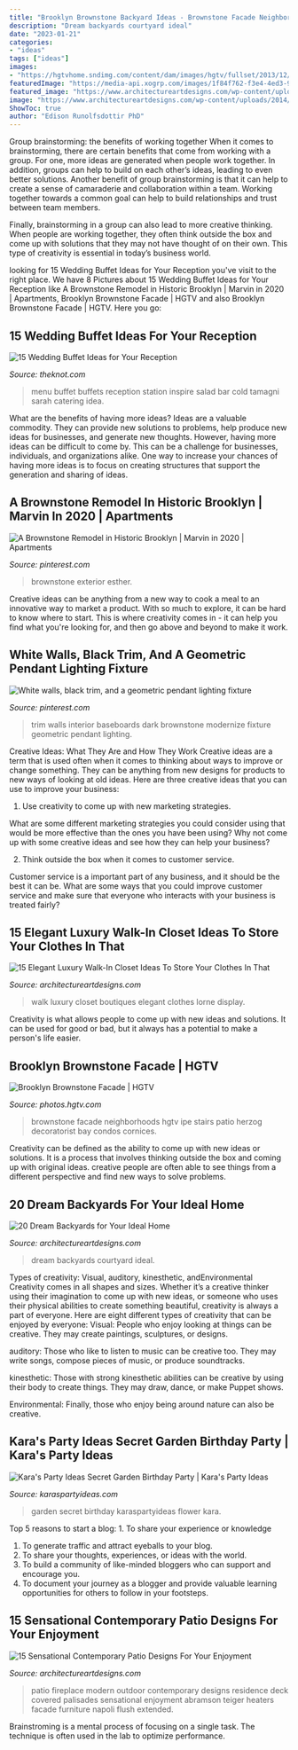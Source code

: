 ```yaml
---
title: "Brooklyn Brownstone Backyard Ideas - Brownstone Facade Neighborhoods Hgtv Ipe Stairs Patio Herzog Decoratorist Bay Condos Cornices"
description: "Dream backyards courtyard ideal"
date: "2023-01-21"
categories:
- "ideas"
tags: ["ideas"]
images:
- "https://hgtvhome.sndimg.com/content/dam/images/hgtv/fullset/2013/12/18/0/DP_Ben-Herzog-mixed-color-traditional-outdoors-facade-brownstone_v.jpg.rend.hgtvcom.966.1288.suffix/1400983238446.jpeg"
featuredImage: "https://media-api.xogrp.com/images/1f84f762-f3e4-4ed3-9cb5-fc9476001169~rs_768.h"
featured_image: "https://www.architectureartdesigns.com/wp-content/uploads/2014/10/15-Elegant-Luxury-Walk-In-Closet-Ideas-To-Store-Your-Clothes-In-That-Look-Like-Boutiques-6-630x945.jpg"
image: "https://www.architectureartdesigns.com/wp-content/uploads/2014/10/15-Elegant-Luxury-Walk-In-Closet-Ideas-To-Store-Your-Clothes-In-That-Look-Like-Boutiques-6-630x945.jpg"
ShowToc: true
author: "Edison Runolfsdottir PhD"
---
```



Group brainstorming: the benefits of working together
When it comes to brainstorming, there are certain benefits that come from working with a group. For one, more ideas are generated when people work together. In addition, groups can help to build on each other’s ideas, leading to even better solutions.
Another benefit of group brainstorming is that it can help to create a sense of camaraderie and collaboration within a team. Working together towards a common goal can help to build relationships and trust between team members.

Finally, brainstorming in a group can also lead to more creative thinking. When people are working together, they often think outside the box and come up with solutions that they may not have thought of on their own. This type of creativity is essential in today’s business world.

	

		
looking for 15 Wedding Buffet Ideas for Your Reception you've visit to the right place. We have 8 Pictures about 15 Wedding Buffet Ideas for Your Reception like A Brownstone Remodel in Historic Brooklyn | Marvin in 2020 | Apartments, Brooklyn Brownstone Facade | HGTV and also Brooklyn Brownstone Facade | HGTV. Here you go:
		
    
## 15 Wedding Buffet Ideas For Your Reception

<img loading=lazy src="https://media-api.xogrp.com/images/1f84f762-f3e4-4ed3-9cb5-fc9476001169~rs_768.h" onerror="this.onerror=null;this.src='https://tse1.mm.bing.net/th?id=OIP.E4EUcF8XwsLcuFGsLwnVzAHaJ4&amp;pid=15.1';" alt="15 Wedding Buffet Ideas for Your Reception">

_Source: theknot.com_

>menu buffet buffets reception station inspire salad bar cold tamagni sarah catering idea. 

	

What are the benefits of having more ideas?
Ideas are a valuable commodity. They can provide new solutions to problems, help produce new ideas for businesses, and generate new thoughts. However, having more ideas can be difficult to come by. This can be a challenge for businesses, individuals, and organizations alike. One way to increase your chances of having more ideas is to focus on creating structures that support the generation and sharing of ideas.

    
## A Brownstone Remodel In Historic Brooklyn | Marvin In 2020 | Apartments

<img loading=lazy src="https://i.pinimg.com/originals/d9/90/3d/d9903d579e1ff35ad1101f450ae451b9.jpg" onerror="this.onerror=null;this.src='https://tse4.mm.bing.net/th?id=OIP.tHSuX6_CVdVTFgeKymuJ5wHaKx&amp;pid=15.1';" alt="A Brownstone Remodel in Historic Brooklyn | Marvin in 2020 | Apartments">

_Source: pinterest.com_

>brownstone exterior esther. 

	

Creative ideas can be anything from a new way to cook a meal to an innovative way to market a product. With so much to explore, it can be hard to know where to start. This is where creativity comes in - it can help you find what you're looking for, and then go above and beyond to make it work.

    
## White Walls, Black Trim, And A Geometric Pendant Lighting Fixture

<img loading=lazy src="https://i.pinimg.com/736x/d4/32/50/d43250bea5ed8d56de433c54f646d1b4.jpg" onerror="this.onerror=null;this.src='https://tse4.mm.bing.net/th?id=OIP.x0-lwAxwPXMXqWIvrhoIxgHaLH&amp;pid=15.1';" alt="White walls, black trim, and a geometric pendant lighting fixture">

_Source: pinterest.com_

>trim walls interior baseboards dark brownstone modernize fixture geometric pendant lighting. 

	

Creative Ideas: What They Are and How They Work
Creative ideas are a term that is used often when it comes to thinking about ways to improve or change something. They can be anything from new designs for products to new ways of looking at old ideas. Here are three creative ideas that you can use to improve your business:
1) Use creativity to come up with new marketing strategies.

What are some different marketing strategies you could consider using that would be more effective than the ones you have been using? Why not come up with some creative ideas and see how they can help your business?

2) Think outside the box when it comes to customer service.

Customer service is a important part of any business, and it should be the best it can be. What are some ways that you could improve customer service and make sure that everyone who interacts with your business is treated fairly?

    
## 15 Elegant Luxury Walk-In Closet Ideas To Store Your Clothes In That

<img loading=lazy src="https://www.architectureartdesigns.com/wp-content/uploads/2014/10/15-Elegant-Luxury-Walk-In-Closet-Ideas-To-Store-Your-Clothes-In-That-Look-Like-Boutiques-6-630x945.jpg" onerror="this.onerror=null;this.src='https://tse1.mm.bing.net/th?id=OIP.VzDOiWbFSzUGF2w0pWL6FgHaLH&amp;pid=15.1';" alt="15 Elegant Luxury Walk-In Closet Ideas To Store Your Clothes In That">

_Source: architectureartdesigns.com_

>walk luxury closet boutiques elegant clothes lorne display. 

	

Creativity is what allows people to come up with new ideas and solutions. It can be used for good or bad, but it always has a potential to make a person's life easier.

    
## Brooklyn Brownstone Facade | HGTV

<img loading=lazy src="https://hgtvhome.sndimg.com/content/dam/images/hgtv/fullset/2013/12/18/0/DP_Ben-Herzog-mixed-color-traditional-outdoors-facade-brownstone_v.jpg.rend.hgtvcom.966.1288.suffix/1400983238446.jpeg" onerror="this.onerror=null;this.src='https://tse2.mm.bing.net/th?id=OIP.NTPPFmAr4ieoTngYgrRVqgHaJ4&amp;pid=15.1';" alt="Brooklyn Brownstone Facade | HGTV">

_Source: photos.hgtv.com_

>brownstone facade neighborhoods hgtv ipe stairs patio herzog decoratorist bay condos cornices. 

	

Creativity can be defined as the ability to come up with new ideas or solutions. It is a process that involves thinking outside the box and coming up with original ideas. creative people are often able to see things from a different perspective and find new ways to solve problems.

    
## 20 Dream Backyards For Your Ideal Home

<img loading=lazy src="http://www.architectureartdesigns.com/wp-content/uploads/2014/06/14.-Courtyard-630x419.jpg" onerror="this.onerror=null;this.src='https://tse4.mm.bing.net/th?id=OIP.nxWv67_fiFTfV4f6zsI0pQHaE7&amp;pid=15.1';" alt="20 Dream Backyards for Your Ideal Home">

_Source: architectureartdesigns.com_

>dream backyards courtyard ideal. 

	

Types of creativity: Visual, auditory, kinesthetic, andEnvironmental
Creativity comes in all shapes and sizes. Whether it’s a creative thinker using their imagination to come up with new ideas, or someone who uses their physical abilities to create something beautiful, creativity is always a part of everyone. Here are eight different types of creativity that can be enjoyed by everyone: 
Visual: People who enjoy looking at things can be creative. They may create paintings, sculptures, or designs.

 auditory: Those who like to listen to music can be creative too. They may write songs, compose pieces of music, or produce soundtracks.

kinesthetic: Those with strong kinesthetic abilities can be creative by using their body to create things. They may draw, dance, or make Puppet shows.

Environmental: Finally, those who enjoy being around nature can also be creative.

    
## Kara&#039;s Party Ideas Secret Garden Birthday Party | Kara&#039;s Party Ideas

<img loading=lazy src="https://karaspartyideas.com/wp-content/uploads/2016/09/Secret-Garden-Birthday-Party-via-Karas-Party-Ideas-KarasPartyIdeas.com31.jpg" onerror="this.onerror=null;this.src='https://tse3.mm.bing.net/th?id=OIP.8iTHQmkJkA-WIz77lVlBXAHaLH&amp;pid=15.1';" alt="Kara&#039;s Party Ideas Secret Garden Birthday Party | Kara&#039;s Party Ideas">

_Source: karaspartyideas.com_

>garden secret birthday karaspartyideas flower kara. 

	

Top 5 reasons to start a blog: 1. To share your experience or knowledge
1. To generate traffic and attract eyeballs to your blog. 
2. To share your thoughts, experiences, or ideas with the world. 
3. To build a community of like-minded bloggers who can support and encourage you. 
4. To document your journey as a blogger and provide valuable learning opportunities for others to follow in your footsteps. 

    
## 15 Sensational Contemporary Patio Designs For Your Enjoyment

<img loading=lazy src="https://www.architectureartdesigns.com/wp-content/uploads/2015/03/15-Sensational-Contemporary-Patio-Designs-For-Your-Enjoyment-2-630x420.jpg" onerror="this.onerror=null;this.src='https://tse4.mm.bing.net/th?id=OIP.mMAQfTvPzc8lszB2xBOPAAHaE8&amp;pid=15.1';" alt="15 Sensational Contemporary Patio Designs For Your Enjoyment">

_Source: architectureartdesigns.com_

>patio fireplace modern outdoor contemporary designs residence deck covered palisades sensational enjoyment abramson teiger heaters facade furniture napoli flush extended. 

	

Brainstroming is a mental process of focusing on a single task. The technique is often used in the lab to optimize performance.


